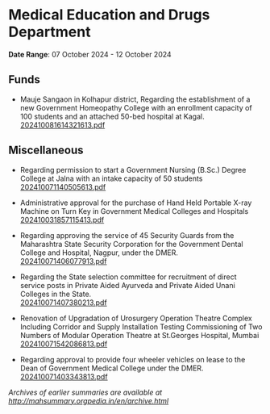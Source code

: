 # Medical Education and Drugs Department

**Date Range**: 07 October 2024 - 12 October 2024


## Funds
- Mauje Sangaon in Kolhapur district, Regarding the establishment of a new Government Homeopathy College with an enrollment capacity of 100 students and an attached 50-bed hospital at Kagal.\
  [202410081614321613.pdf](https://gr.maharashtra.gov.in/Site/Upload/Government%20Resolutions/English/202410081614321613.pdf)

## Miscellaneous
- Regarding permission to start a Government Nursing (B.Sc.) Degree College at Jalna with an intake capacity of 50 students\
  [202410071140505613.pdf](https://gr.maharashtra.gov.in/Site/Upload/Government%20Resolutions/English/202410071140505613.pdf)

- Administrative approval for the purchase of Hand Held Portable X-ray Machine on Turn Key in Government Medical Colleges and Hospitals\
  [202410031857115413.pdf](https://gr.maharashtra.gov.in/Site/Upload/Government%20Resolutions/English/202410031857115413.pdf)

- Regarding approving the service of 45 Security Guards from the Maharashtra State Security Corporation for the Government Dental College and Hospital, Nagpur, under the DMER.\
  [202410071406077913.pdf](https://gr.maharashtra.gov.in/Site/Upload/Government%20Resolutions/English/202410071406077913.pdf)

- Regarding the State selection committee for recruitment of direct service posts in Private Aided Ayurveda and Private Aided Unani Colleges in the State.\
  [202410071407380213.pdf](https://gr.maharashtra.gov.in/Site/Upload/Government%20Resolutions/English/202410071407380213.pdf)

- Renovation of Upgradation of Urosurgery Operation Theatre Complex Including Corridor and Supply Installation Testing  Commissioning of Two Numbers of Modular Operation Theatre at St.Georges  Hospital, Mumbai\
  [202410071542086813.pdf](https://gr.maharashtra.gov.in/Site/Upload/Government%20Resolutions/English/202410071542086813.pdf)

- Regarding approval to provide four wheeler vehicles on lease to the Dean of Government Medical College under the DMER.\
  [202410071403343813.pdf](https://gr.maharashtra.gov.in/Site/Upload/Government%20Resolutions/English/202410071403343813.pdf)


*Archives of earlier summaries are available at http://mahsummary.orgpedia.in/en/archive.html*